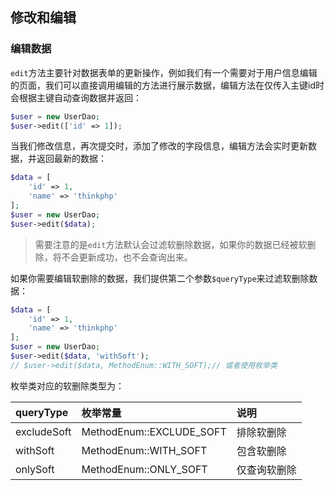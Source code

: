 ## 修改和编辑

### 编辑数据

`edit`方法主要针对数据表单的更新操作，例如我们有一个需要对于用户信息编辑的页面，我们可以直接调用编辑的方法进行展示数据，编辑方法在仅传入主键id时会根据主键自动查询数据并返回：

```php
$user = new UserDao;
$user->edit(['id' => 1]);
```
当我们修改信息，再次提交时，添加了修改的字段信息，编辑方法会实时更新数据，并返回最新的数据：

```php
$data = [
    'id' => 1,
    'name' => 'thinkphp'
];
$user = new UserDao;
$user->edit($data);
```
> 需要注意的是`edit`方法默认会过滤软删除数据，如果你的数据已经被软删除，将不会更新成功，也不会查询出来。

如果你需要编辑软删除的数据，我们提供第二个参数`$queryType`来过滤软删除数据：

```php
$data = [
    'id' => 1,
    'name' => 'thinkphp'
];
$user = new UserDao;
$user->edit($data, 'withSoft');
// $user->edit($data, MethodEnum::WITH_SOFT);// 或者使用枚举类
```
枚举类对应的软删除类型为：

| queryType | 枚举常量 | 说明 |
| :--- | :--- | :--- |
| excludeSoft | MethodEnum::EXCLUDE_SOFT | 排除软删除 |
| withSoft | MethodEnum::WITH_SOFT | 包含软删除 |
| onlySoft | MethodEnum::ONLY_SOFT | 仅查询软删除 |